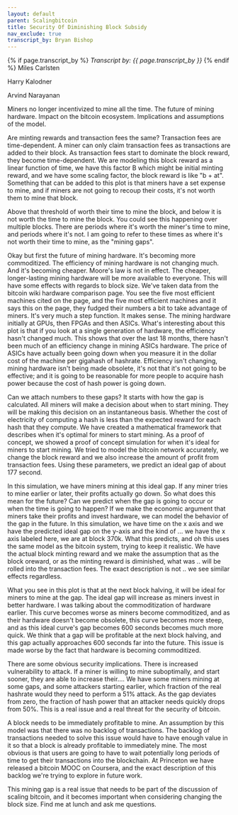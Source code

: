 ```yaml
---
layout: default
parent: Scalingbitcoin
title: Security Of Diminishing Block Subsidy
nav_exclude: true
transcript_by: Bryan Bishop
---
```


{% if page.transcript_by %} <i>Transcript by:
{{ page.transcript_by }}</i> {% endif %} Miles Carlsten

Harry Kalodner

Arvind Narayanan

Miners no longer incentivized to mine all the time. The future of mining
hardware. Impact on the bitcoin ecosystem. Implications and assumptions
of the model.

Are minting rewards and transaction fees the same? Transaction fees are
time-dependent. A miner can only claim transaction fees as transactions
are added to their block. As transaction fees start to dominate the
block reward, they become time-dependent. We are modeling this block
reward as a linear function of time, we have this factor B which might
be initial minting reward, and we have some scaling factor, the block
reward is like "b + at". Something that can be added to this plot is
that miners have a set expense to mine, and if miners are not going to
recoup their costs, it's not worth them to mine that block.

Above that threshold of worth their time to mine the block, and below it
is not worth the time to mine the block. You could see this happening
over multiple blocks. There are periods where it's worth the miner's
time to mine, and periods where it's not. I am going to refer to these
times as where it's not worth their time to mine, as the "mining gaps".

Okay but first the future of mining hardware. It's becoming more
commoditized. The efficiency of mining hardware is not changing much.
And it's becoming cheaper. Moore's law is not in effect. The cheaper,
longer-lasting mining hardware will be more available to everyone. This
will have some effects with regards to block size. We've taken data from
the bitcoin wiki hardware comparison page. You see the five most
efficient machines cited on the page, and the five most efficient
machines and it says this on the page, they fudged their numbers a bit
to take advantage of miners. It's very much a step function. It makes
sense. The mining hardware initially at GPUs, then FPGAs and then ASICs.
What's interesting about this plot is that if you look at a single
generation of hardware, the efficiency hasn't changed much. This shows
that over the last 18 months, there hasn't been much of an efficiency
change in mining ASICs hardware. The price of ASICs have actually been
going down when you measure it in the dollar cost of the machine per
gigahash of hashrate. Efficiency isn't changing, mining hardware isn't
being made obsolete, it's not that it's not going to be effective; and
it is going to be reasonable for more people to acquire hash power
because the cost of hash power is going down.

Can we attach numbers to these gaps? It starts with how the gap is
calculated. All miners will make a decision about when to start mining.
They will be making this decision on an instantaneous basis. Whether the
cost of electricity of computing a hash is less than the expected reward
for each hash that they compute. We have created a mathematical
framework that describes when it's optimal for miners to start mining.
As a proof of concept, we showed a proof of concept simulation for when
it's ideal for miners to start mining. We tried to model the bitcoin
network accurately, we change the block reward and we also increase the
amount of profit from transaction fees. Using these parameters, we
predict an ideal gap of about 177 second.

In this simulation, we have miners mining at this ideal gap. If any
miner tries to mine earlier or later, their profits actually go down. So
what does this mean for the future? Can we predict when the gap is going
to occur or when the time is going to happen? If we make the economic
argument that miners take their profits and invest hardware, we can
model the behavior of the gap in the future. In this simulation, we have
time on the x axis and we have the predicted ideal gap on the y-axis and
the kind of ... we have the x axis labeled here, we are at block 370k.
What this predicts, and oh this uses the same model as the bitcoin
system, trying to keep it realistic. We have the actual block minting
reward and we make the assumption that as the block oreward, or as the
minting reward is diminished, what was .. will be rolled into the
transaction fees. The exact description is not .. we see similar effects
regardless.

What you see in this plot is that at the next block halving, it will be
ideal for miners to mine at the gap. The ideal gap will increase as
miners invest in better hardware. I was talking about the
commoditization of hardware earlier. This curve becomes worse as miners
become commoditized, and as their hardware doesn't become obsolete, this
curve becomes more steep, and as this ideal curve's gap becomes 600
seconds becomes much more quick. We think that a gap will be profitable
at the next block halving, and this gap actually approaches 600 seconds
far into the future. This issue is made worse by the fact that hardware
is becoming commoditized.

There are some obvious security implications. There is increased
vulnerability to attack. If a miner is willing to mine suboptimally, and
start sooner, they are able to increase their.... We have some miners
mining at some gaps, and some attackers starting earlier, which fraction
of the real hashrate would they need to perform a 51% attack. As the gap
deviates from zero, the fraction of hash power that an attacker needs
quickly drops from 50%. This is a real issue and a real threat for the
security of bitcoin.

A block needs to be immediately profitable to mine. An assumption by
this model was that there was no backlog of transactions. The backlog of
transactions needed to solve this issue would have to have enough value
in it so that a block is already profitable to immediately mine. The
most obvious is that users are going to have to wait potentially long
periods of time to get their transactions into the blockchain. At
Princeton we have released a bitcoin MOOC on Coursera, and the exact
description of this backlog we're trying to explore in future work.

This mining gap is a real issue that needs to be part of the discussion
of scaling bitcoin, and it becomes important when considering changing
the block size. Find me at lunch and ask me questions.
